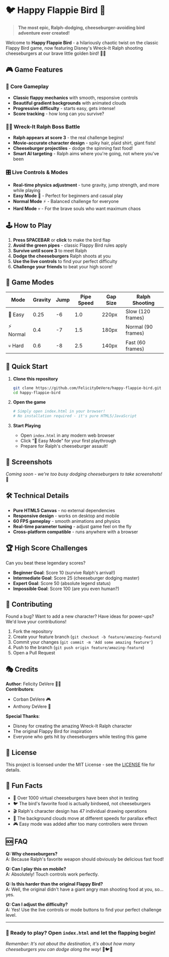 # 🐦 Happy Flappie Bird 🌟

> **The most epic, Ralph-dodging, cheeseburger-avoiding bird adventure ever created!**

Welcome to **Happy Flappie Bird** - a hilariously chaotic twist on the classic Flappy Bird game, now featuring Disney's Wreck-It Ralph shooting cheeseburgers at our brave little golden bird! 🍔💥

## 🎮 Game Features

### 🌟 **Core Gameplay**
- **Classic flappy mechanics** with smooth, responsive controls
- **Beautiful gradient backgrounds** with animated clouds
- **Progressive difficulty** - starts easy, gets intense!
- **Score tracking** - how long can you survive?

### 🏃‍♂️ **Wreck-It Ralph Boss Battle**
- **Ralph appears at score 3** - the real challenge begins!
- **Movie-accurate character design** - spiky hair, plaid shirt, giant fists!
- **Cheeseburger projectiles** - dodge the spinning fast food!
- **Smart AI targeting** - Ralph aims where you're going, not where you've been

### 🎛️ **Live Controls & Modes**
- **Real-time physics adjustment** - tune gravity, jump strength, and more while playing
- **Easy Mode** 🌟 - Perfect for beginners and casual play
- **Normal Mode** ⚡ - Balanced challenge for everyone
- **Hard Mode** 💀 - For the brave souls who want maximum chaos

## 🕹️ How to Play

1. **Press SPACEBAR** or **click** to make the bird flap
2. **Avoid the green pipes** - classic Flappy Bird rules apply
3. **Survive until score 3** to meet Ralph
4. **Dodge the cheeseburgers** Ralph shoots at you
5. **Use the live controls** to find your perfect difficulty
6. **Challenge your friends** to beat your high score!

## 🎯 Game Modes

| Mode | Gravity | Jump | Pipe Speed | Gap Size | Ralph Shooting |
|------|---------|------|------------|----------|----------------|
| 🌟 Easy | 0.25 | -6 | 1.0 | 220px | Slow (120 frames) |
| ⚡ Normal | 0.4 | -7 | 1.5 | 180px | Normal (90 frames) |
| 💀 Hard | 0.6 | -8 | 2.5 | 140px | Fast (60 frames) |

## 🚀 Quick Start

1. **Clone this repository**
   ```bash
   git clone https://github.com/FelicityDeVere/happy-flappie-bird.git
   cd happy-flappie-bird
   ```

2. **Open the game**
   ```bash
   # Simply open index.html in your browser!
   # No installation required - it's pure HTML5/JavaScript
   ```

3. **Start Playing**
   - Open `index.html` in any modern web browser
   - Click "🌟 Easy Mode" for your first playthrough
   - Prepare for Ralph's cheeseburger assault!

## 🎨 Screenshots

*Coming soon - we're too busy dodging cheeseburgers to take screenshots!* 📸

## 🛠️ Technical Details

- **Pure HTML5 Canvas** - no external dependencies
- **Responsive design** - works on desktop and mobile
- **60 FPS gameplay** - smooth animations and physics
- **Real-time parameter tuning** - adjust game feel on the fly
- **Cross-platform compatible** - runs anywhere with a browser

## 🏆 High Score Challenges

Can you beat these legendary scores?

- **Beginner Goal**: Score 10 (survive Ralph's arrival!)
- **Intermediate Goal**: Score 25 (cheeseburger dodging master)
- **Expert Goal**: Score 50 (absolute legend status)
- **Impossible Goal**: Score 100 (are you even human?)

## 🤝 Contributing

Found a bug? Want to add a new character? Have ideas for power-ups? We'd love your contributions!

1. Fork the repository
2. Create your feature branch (`git checkout -b feature/amazing-feature`)
3. Commit your changes (`git commit -m 'Add some amazing feature'`)
4. Push to the branch (`git push origin feature/amazing-feature`)
5. Open a Pull Request

## 🎭 Credits

**Author**: Felicity DeVere 👩‍💻  
**Contributors**: 
- Corban DeVere 🎮
- Anthony DeVere 🎨

**Special Thanks**:
- Disney for creating the amazing Wreck-It Ralph character
- The original Flappy Bird for inspiration
- Everyone who gets hit by cheeseburgers while testing this game

## 📜 License

This project is licensed under the MIT License - see the [LICENSE](LICENSE) file for details.

## 🎪 Fun Facts

- 🍔 Over 1000 virtual cheeseburgers have been shot in testing
- 🐦 The bird's favorite food is actually birdseed, not cheeseburgers
- 🎬 Ralph's character design has 47 individual drawing operations
- 🌈 The background clouds move at different speeds for parallax effect
- 🎮 Easy mode was added after too many controllers were thrown

## 🆘 FAQ

**Q: Why cheeseburgers?**  
A: Because Ralph's favorite weapon should obviously be delicious fast food!

**Q: Can I play this on mobile?**  
A: Absolutely! Touch controls work perfectly.

**Q: Is this harder than the original Flappy Bird?**  
A: Well, the original didn't have a giant angry man shooting food at you, so... yes.

**Q: Can I adjust the difficulty?**  
A: Yes! Use the live controls or mode buttons to find your perfect challenge level.

---

### 🎉 Ready to play? Open `index.html` and let the flapping begin! 

*Remember: It's not about the destination, it's about how many cheeseburgers you can dodge along the way!* 🍔🐦✨
